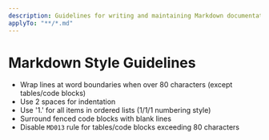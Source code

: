 ```yaml
---
description: Guidelines for writing and maintaining Markdown documentation.
applyTo: "**/*.md"
---
```


# Markdown Style Guidelines

- Wrap lines at word boundaries when over 80 characters (except tables/code blocks)
- Use 2 spaces for indentation
- Use '1.' for all items in ordered lists (1/1/1 numbering style)
- Surround fenced code blocks with blank lines
- Disable `MD013` rule for tables/code blocks exceeding 80 characters
